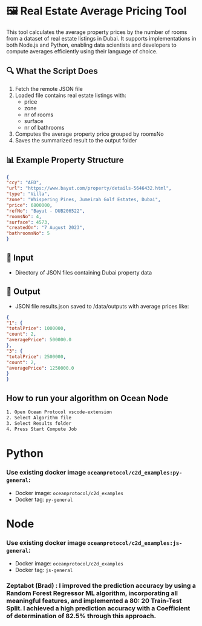 # 🖼️ Real Estate Average Pricing Tool

This tool calculates the average property prices by the number of rooms from a dataset of real estate listings in Dubai. It supports implementations in both Node.js and Python, enabling data scientists and developers to compute averages efficiently using their language of choice.

## 🔍 What the Script Does

1. Fetch the remote JSON file
2. Loaded file contains real estate listings with:
   - price
   - zone
   - nr of rooms
   - surface
   - nr of bathrooms
3. Computes the average property price grouped by roomsNo
4. Saves the summarized result to the output folder

## 📊 Example Property Structure
```json
{
"ccy": "AED",
"url": "https://www.bayut.com/property/details-5646432.html",
"type": "Villa",
"zone": "Whispering Pines, Jumeirah Golf Estates, Dubai",
"price": 6800000,
"refNo": "Bayut - DUB206522",
"roomsNo": 4,
"surface": 4573,
"createdOn": "7 August 2023",
"bathroomsNo": 5
}
```
## 📁 Input

- Directory of JSON files containing Dubai property data

## 📁 Output

- JSON file results.json saved to /data/outputs with average prices like:
```json
{
"1": {
"totalPrice": 1000000,
"count": 2,
"averagePrice": 500000.0
},
"3": {
"totalPrice": 2500000,
"count": 2,
"averagePrice": 1250000.0
}
}
```
## How to run your algorithm on Ocean Node

```bash
1. Open Ocean Protocol vscode-extension
2. Select Algorithm file
3. Select Results folder
4. Press Start Compute Job
```

# Python

### Use existing docker image `oceanprotocol/c2d_examples:py-general`:

- Docker image: `oceanprotocol/c2d_examples`
- Docker tag: `py-general`

# Node

### Use existing docker image `oceanprotocol/c2d_examples:js-general`:

- Docker image: `oceanprotocol/c2d_examples`
- Docker tag: `js-general`
### Zeptabot (Brad) : I improved the prediction accuracy by using a Random Forest Regressor ML algorithm, incorporating all meaningful features, and implemented a 80: 20 Train-Test Split. I achieved a high prediction accuracy with a Coefficient of determination of 82.5% through this approach.